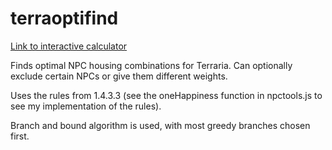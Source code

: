 # terraoptifind

[Link to interactive calculator](https://starwort.github.io/terraoptifind/)

Finds optimal NPC housing combinations for Terraria. Can optionally exclude certain NPCs or give them different weights.

Uses the rules from 1.4.3.3 (see the oneHappiness function in npctools.js to see my implementation of the rules).

Branch and bound algorithm is used, with most greedy branches chosen first.
